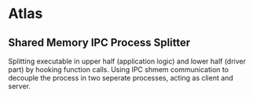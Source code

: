 # Atlas
## Shared Memory IPC Process Splitter

Splitting executable in upper half (application logic) and lower half (driver part) by hooking function calls. Using IPC shmem communication to decouple the process in two seperate processes, acting as client and server. 

